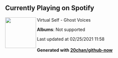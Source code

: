## Currently Playing on Spotify

[<img align="left" width="100" src="https://i.scdn.co/image/ab67616d0000b2734ba2d15b6e7f470bfd3e424e">](https://open.spotify.com/album/7I3PH61aLVNVj4EVvU16WG)

Virtual Self - Ghost Voices

**Albums**: Not supported

Last updated at 02/25/2021 11:58

#### Generated with [20chan/github-now](https://github.com/20chan/github-now)


<!--
**20chan/20chan** is a ✨ _special_ ✨ repository because its `README.md` (this file) appears on your GitHub profile.

Here are some ideas to get you started:

- 🔭 I’m currently working on ...
- 🌱 I’m currently learning ...
- 👯 I’m looking to collaborate on ...
- 🤔 I’m looking for help with ...
- 💬 Ask me about ...
- 📫 How to reach me: ...
- 😄 Pronouns: ...
- ⚡ Fun fact: ...
-->
